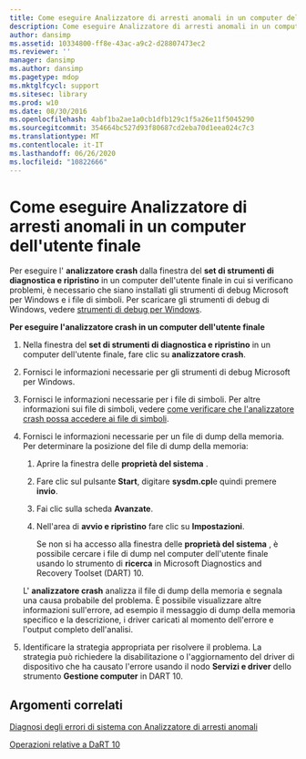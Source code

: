 ```yaml
---
title: Come eseguire Analizzatore di arresti anomali in un computer dell'utente finale
description: Come eseguire Analizzatore di arresti anomali in un computer dell'utente finale
author: dansimp
ms.assetid: 10334800-ff8e-43ac-a9c2-d28807473ec2
ms.reviewer: ''
manager: dansimp
ms.author: dansimp
ms.pagetype: mdop
ms.mktglfcycl: support
ms.sitesec: library
ms.prod: w10
ms.date: 08/30/2016
ms.openlocfilehash: 4abf1ba2ae1a0cb1dfb129c1f5a26e11f5045290
ms.sourcegitcommit: 354664bc527d93f80687cd2eba70d1eea024c7c3
ms.translationtype: MT
ms.contentlocale: it-IT
ms.lasthandoff: 06/26/2020
ms.locfileid: "10822666"
---
```

# Come eseguire Analizzatore di arresti anomali in un computer dell'utente finale


Per eseguire l' **analizzatore crash** dalla finestra del **set di strumenti di diagnostica e ripristino** in un computer dell'utente finale in cui si verificano problemi, è necessario che siano installati gli strumenti di debug Microsoft per Windows e i file di simboli. Per scaricare gli strumenti di debug di Windows, vedere [strumenti di debug per Windows](https://go.microsoft.com/fwlink/?LinkId=266248).

**Per eseguire l'analizzatore crash in un computer dell'utente finale**

1.  Nella finestra del **set di strumenti di diagnostica e ripristino** in un computer dell'utente finale, fare clic su **analizzatore crash**.

2.  Fornisci le informazioni necessarie per gli strumenti di debug Microsoft per Windows.

3.  Fornisci le informazioni necessarie per i file di simboli. Per altre informazioni sui file di simboli, vedere [come verificare che l'analizzatore crash possa accedere ai file di simboli](how-to-ensure-that-crash-analyzer-can-access-symbol-files-dart-10.md).

4.  Fornisci le informazioni necessarie per un file di dump della memoria. Per determinare la posizione del file di dump della memoria:

    1.  Aprire la finestra delle **proprietà del sistema** .

    2.  Fare clic sul pulsante **Start**, digitare **sysdm.cpl**e quindi premere **invio**.

    3.  Fai clic sulla scheda **Avanzate**.

    4.  Nell'area di **avvio e ripristino** fare clic su **Impostazioni**.

        Se non si ha accesso alla finestra delle **proprietà del sistema** , è possibile cercare i file di dump nel computer dell'utente finale usando lo strumento di **ricerca** in Microsoft Diagnostics and Recovery Toolset (DART) 10.

    L' **analizzatore crash** analizza il file di dump della memoria e segnala una causa probabile del problema. È possibile visualizzare altre informazioni sull'errore, ad esempio il messaggio di dump della memoria specifico e la descrizione, i driver caricati al momento dell'errore e l'output completo dell'analisi.

5.  Identificare la strategia appropriata per risolvere il problema. La strategia può richiedere la disabilitazione o l'aggiornamento del driver di dispositivo che ha causato l'errore usando il nodo **Servizi e driver** dello strumento **Gestione computer** in DART 10.

## Argomenti correlati


[Diagnosi degli errori di sistema con Analizzatore di arresti anomali](diagnosing-system-failures-with-crash-analyzer-dart-10.md)

[Operazioni relative a DaRT 10](operations-for-dart-10.md)

 

 





